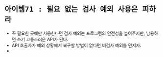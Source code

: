 # `아이템71 : 필요 없는 검사 예외 사용은 피하라`

- 꼭 필요한 곳에만 사용한다면 검사 예외는 프로그램의 안전성을 높여주지만, 남용하면 쓰기 고통스러운 API가 된다.
- API 호출자가 예외 상황에서 복구할 방법이 없다면 비검사 예외를 던지자.
- 